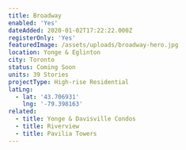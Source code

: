 ```yaml
---
title: Broadway
enabled: 'Yes'
dateAdded: 2020-01-02T17:22:22.000Z
registerOnly: 'Yes'
featuredImage: /assets/uploads/broadway-hero.jpg
location: Yonge & Eglinton
city: Toronto
status: Coming Soon
units: 39 Stories
projectType: High-rise Residential
latLng:
  - lat: '43.706931'
    lng: '-79.398163'
related:
  - title: Yonge & Davisville Condos
  - title: Riverview
  - title: Pavilia Towers
---
```


